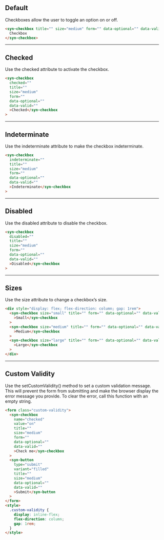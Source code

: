 
## Default

Checkboxes allow the user to toggle an option on or off.

```html
<syn-checkbox title="" size="medium" form="" data-optional="" data-valid="">
  Checkbox
</syn-checkbox>

```

---

## Checked

Use the checked attribute to activate the checkbox.

```html
<syn-checkbox
  checked=""
  title=""
  size="medium"
  form=""
  data-optional=""
  data-valid=""
  >Checked</syn-checkbox
>

```

---

## Indeterminate

Use the indeterminate attribute to make the checkbox indeterminate.

```html
<syn-checkbox
  indeterminate=""
  title=""
  size="medium"
  form=""
  data-optional=""
  data-valid=""
  >Indeterminate</syn-checkbox
>

```

---

## Disabled

Use the disabled attribute to disable the checkbox.

```html
<syn-checkbox
  disabled=""
  title=""
  size="medium"
  form=""
  data-optional=""
  data-valid=""
  >Disabled</syn-checkbox
>

```

---

## Sizes

Use the size attribute to change a checkbox’s size.

```html
<div style="display: flex; flex-direction: column; gap: 1rem">
  <syn-checkbox size="small" title="" form="" data-optional="" data-valid=""
    >Small</syn-checkbox
  >
  <syn-checkbox size="medium" title="" form="" data-optional="" data-valid=""
    >Medium</syn-checkbox
  >
  <syn-checkbox size="large" title="" form="" data-optional="" data-valid=""
    >Large</syn-checkbox
  >
</div>

```

---

## Custom Validity

Use the setCustomValidity() method to set a custom validation message. This will prevent the form from submitting and make the browser display the error message you provide. To clear the error, call this function with an empty string.

```html
<form class="custom-validity">
  <syn-checkbox
    name="checked"
    value="on"
    title=""
    size="medium"
    form=""
    data-optional=""
    data-valid=""
    >Check me</syn-checkbox
  >
  <syn-button
    type="submit"
    variant="filled"
    title=""
    size="medium"
    data-optional=""
    data-valid=""
    >Submit</syn-button
  >
</form>
<style>
  .custom-validity {
    display: inline-flex;
    flex-direction: column;
    gap: 1rem;
  }
</style>

```
